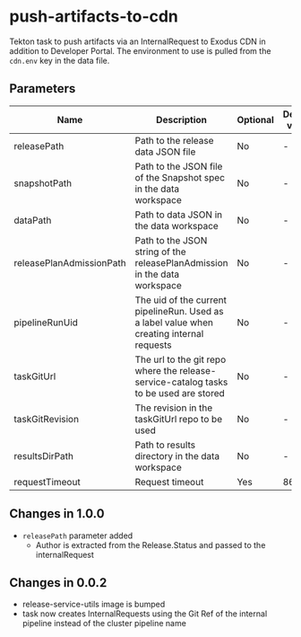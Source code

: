 # push-artifacts-to-cdn

Tekton task to push artifacts via an InternalRequest to Exodus CDN in addition to Developer Portal.
The environment to use is pulled from the `cdn.env` key in the data file.

## Parameters

| Name                     | Description                                                                               | Optional | Default value |
|--------------------------|-------------------------------------------------------------------------------------------|----------|---------------|
| releasePath              | Path to the release data JSON file                                                        | No       | -             |
| snapshotPath             | Path to the JSON file of the Snapshot spec in the data workspace                          | No       | -             |
| dataPath                 | Path to data JSON in the data workspace                                                   | No       | -             |
| releasePlanAdmissionPath | Path to the JSON string of the releasePlanAdmission in the data workspace                 | No       | -             |
| pipelineRunUid           | The uid of the current pipelineRun. Used as a label value when creating internal requests | No       | -             |
| taskGitUrl               | The url to the git repo where the release-service-catalog tasks to be used are stored     | No       | -             |
| taskGitRevision          | The revision in the taskGitUrl repo to be used                                            | No       | -             |
| resultsDirPath           | Path to results directory in the data workspace                                           | No       | -             |
| requestTimeout           | Request timeout                                                                           | Yes      | 86400         |

## Changes in 1.0.0
* `releasePath` parameter added
  * Author is extracted from the Release.Status and passed to the internalRequest

 ## Changes in 0.0.2
 * release-service-utils image is bumped
 * task now creates InternalRequests using the Git Ref of the internal pipeline instead of the cluster pipeline name
